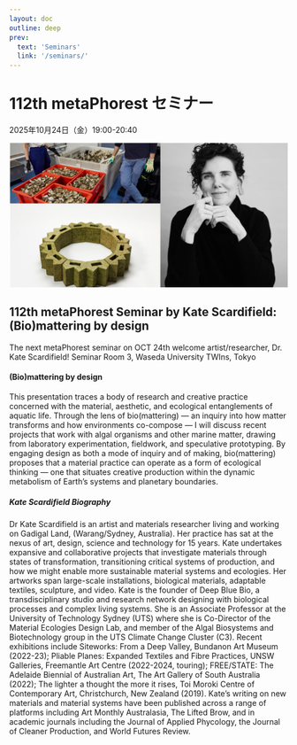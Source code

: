 ```yaml
---
layout: doc
outline: deep
prev:
  text: 'Seminars'
  link: '/seminars/'
---
```


# 112th metaPhorest セミナー

2025年10月24日（金）19:00-20:40

![](/public/seminars/112/112.png)



## 112th metaPhorest Seminar by Kate Scardifield: (Bio)mattering by design

The next metaPhorest seminar on OCT 24th welcome artist/researcher, Dr. Kate Scardifield!
Seminar Room 3, Waseda University TWIns, Tokyo


#### (Bio)mattering by design

This presentation traces a body of research and creative practice concerned with the material, aesthetic, and ecological entanglements of aquatic life. Through the lens of bio(mattering) — an inquiry into how matter transforms and how environments co-compose — I will discuss recent projects that work with algal organisms and other marine matter, drawing from laboratory experimentation, fieldwork, and speculative prototyping. By engaging design as both a mode of inquiry and of making, bio(mattering) proposes that a material practice can operate as a form of ecological thinking — one that situates creative production within the dynamic metabolism of Earth’s systems and planetary boundaries.

##### Kate Scardifield Biography

Dr Kate Scardifield is an artist and materials researcher living and working on Gadigal Land, (Warang/Sydney, Australia). Her practice has sat at the nexus of art, design, science and technology for 15 years. Kate undertakes expansive and collaborative projects that investigate materials through states of transformation, transitioning critical systems of production, and how we might enable more sustainable material systems and ecologies. Her artworks span large-scale installations, biological materials, adaptable textiles, sculpture, and video.
Kate is the founder of Deep Blue Bio, a transdisciplinary studio and research network designing with biological processes and complex living systems. She is an Associate Professor at the University of Technology Sydney (UTS) where she is Co-Director of the Material Ecologies Design Lab, and member of the Algal Biosystems and Biotechnology group in the UTS Climate Change Cluster (C3).
Recent exhibitions include Siteworks: From a Deep Valley, Bundanon Art Museum (2022-23); Pliable Planes: Expanded Textiles and Fibre Practices, UNSW Galleries, Freemantle Art Centre (2022-2024, touring); FREE/STATE: The Adelaide Biennial of Australian Art, The Art Gallery of South Australia (2022); The lighter a thought the more it rises, Toi Moroki Centre of Contemporary Art, Christchurch, New Zealand (2019). Kate’s writing on new materials and material systems have been published across a range of platforms including Art Monthly Australasia, The Lifted Brow, and in academic journals including the Journal of Applied Phycology, the Journal of Cleaner Production, and World Futures Review.
